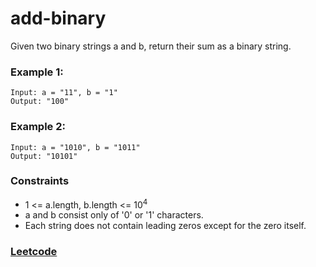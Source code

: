 # add-binary
Given two binary strings a and b, return their sum as a binary string.

### Example 1:
```
Input: a = "11", b = "1"
Output: "100"
```

### Example 2:
```
Input: a = "1010", b = "1011"
Output: "10101"
```

### Constraints
* 1 <= a.length, b.length <= 10<sup>4</sup>
* a and b consist only of '0' or '1' characters.
* Each string does not contain leading zeros except for the zero itself.

### [Leetcode](https://leetcode.com)
